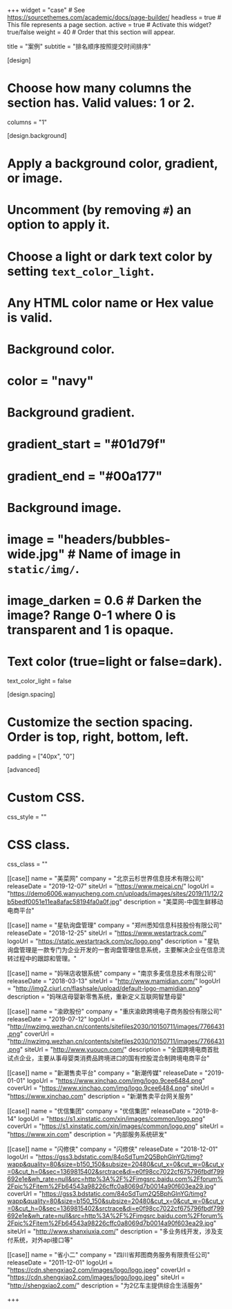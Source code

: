 +++
widget = "case"  # See https://sourcethemes.com/academic/docs/page-builder/
headless = true  # This file represents a page section.
active = true  # Activate this widget? true/false
weight = 40  # Order that this section will appear.

title = "案例"
subtitle = "排名顺序按照提交时间排序"

[design]
  # Choose how many columns the section has. Valid values: 1 or 2.
  columns = "1"

[design.background]
  # Apply a background color, gradient, or image.
  #   Uncomment (by removing `#`) an option to apply it.
  #   Choose a light or dark text color by setting `text_color_light`.
  #   Any HTML color name or Hex value is valid.

  # Background color.
  # color = "navy"
  
  # Background gradient.
  # gradient_start = "#01d79f"
  # gradient_end = "#00a177"
  
  # Background image.
  # image = "headers/bubbles-wide.jpg"  # Name of image in `static/img/`.
  # image_darken = 0.6  # Darken the image? Range 0-1 where 0 is transparent and 1 is opaque.

  # Text color (true=light or false=dark).
  text_color_light = false

[design.spacing]
  # Customize the section spacing. Order is top, right, bottom, left.
  padding = ["40px", "0"]

[advanced]
 # Custom CSS. 
 css_style = ""
 
 # CSS class.
 css_class = ""


[[case]]
name = "美菜网"
company = "北京云杉世界信息技术有限公司"
releaseDate = "2019-12-07"
siteUrl = "https://www.meicai.cn/"
logoUrl = "https://demo6006.wanyucheng.com.cn/uploads/images/sites/2019/11/12/2b5bedf0051e11ea8afac58194fa0a0f.jpg"
description = "美菜网-中国生鲜移动电商平台"
  
[[case]]
name = "星轨询盘管理"
company = "郑州悉知信息科技股份有限公司"
releaseDate = "2018-12-25"
siteUrl = "https://www.westartrack.com/"
logoUrl = "https://static.westartrack.com/pc/logo.png"
description = "星轨询盘管理是一款专门为企业开发的一套询盘管理信息系统，主要解决企业在信息流转过程中的跟踪和管理。"
  
[[case]]
name = "妈咪店收银系统"
company = "南京多麦信息技术有限公司"
releaseDate = "2018-03-13"
siteUrl = "http://www.mamidian.com/"
logoUrl = "http://img2.ciurl.cn/flashsale/upload/default-logo-mamidian.png"
description = "妈咪店母婴新零售系统，重新定义互联网智慧母婴"
  
[[case]]
name = "渝欧股份"
company = "重庆渝欧跨境电子商务股份有限公司"
releaseDate = "2019-07-12"
logoUrl = "http://nwzimg.wezhan.cn/contents/sitefiles2030/10150711/images/7766431.png"
coverUrl = "http://nwzimg.wezhan.cn/contents/sitefiles2030/10150711/images/7766431.png"
siteUrl = "http://www.yuoucn.com/"
description = "全国跨境电商首批试点企业，主要从事母婴类消费品跨境进口的国有控股混合制跨境电商平台"
  
[[case]]
name = "新潮售卖平台"
company = "新潮传媒"
releaseDate = "2019-01-01"
logoUrl = "https://www.xinchao.com/img/logo.9cee6484.png"
coverUrl = "https://www.xinchao.com/img/logo.9cee6484.png"
siteUrl = "https://www.xinchao.com"
description = "新潮售卖平台网关服务"
  
[[case]]
name = "优信集团"
company = "优信集团"
releaseDate = "2019-8-14"
logoUrl = "https://s1.xinstatic.com/xin/images/common/logo.png"
coverUrl = "https://s1.xinstatic.com/xin/images/common/logo.png"
siteUrl = "https://www.xin.com"
description = "内部服务系统研发"
  
[[case]]
name = "闪修侠"
company = "闪修侠"
releaseDate = "2018-12-01"
logoUrl = "https://gss3.bdstatic.com/84oSdTum2Q5BphGlnYG/timg?wapp&quality=80&size=b150_150&subsize=20480&cut_x=0&cut_w=0&cut_y=0&cut_h=0&sec=1369815402&srctrace&di=e0f98cc7022cf675796fbdf799692e1e&wh_rate=null&src=http%3A%2F%2Fimgsrc.baidu.com%2Fforum%2Fpic%2Fitem%2Fb64543a98226cffc0a8069d7b0014a90f603ea29.jpg"
coverUrl = "https://gss3.bdstatic.com/84oSdTum2Q5BphGlnYG/timg?wapp&quality=80&size=b150_150&subsize=20480&cut_x=0&cut_w=0&cut_y=0&cut_h=0&sec=1369815402&srctrace&di=e0f98cc7022cf675796fbdf799692e1e&wh_rate=null&src=http%3A%2F%2Fimgsrc.baidu.com%2Fforum%2Fpic%2Fitem%2Fb64543a98226cffc0a8069d7b0014a90f603ea29.jpg"
siteUrl = "http://www.shanxiuxia.com/"
description = "多业务线开发，涉及支付系统，对外api接口等"
  
[[case]]
name = "省小二"
company = "四川省邦图商务服务有限责任公司"
releaseDate = "2011-12-01"
logoUrl = "https://cdn.shengxiao2.com/images/logo/logo.jpeg"
coverUrl = "https://cdn.shengxiao2.com/images/logo/logo.jpeg"
siteUrl = "http://shengxiao2.com/"
description = "为2亿车主提供综合生活服务"
 
+++